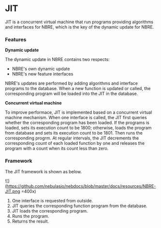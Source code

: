 # JIT
JIT is a concurrent virtual machine that run programs providing algorithms and interfaces for NBRE, which is the key of the dynamic update for NBRE.

### Features

**Dynamic update**

The dynamic update in NBRE contains two respects:
- NBRE's own dynamic update
- NBRE's new feature interfaces

NBRE's updates are performed by adding algorithms and interface programs to the database. When a new function is updated or called, the corresponding program will be loaded into the JIT in the database.

**Concurrent virtual machine**

To improve performace, JIT is implemented based on a concurrent virtual machine mechanism.
When one interface is called, the JIT first queries whether the corresponding program has been loaded.
If the programs is loaded, sets its execution count to be 1800; otherwise, loads the program from database and sets its execution count to be 1801.
Then runs the corresponding progrm.
At regular intervals, the JIT decrements the corresponding count of each loaded function by one and releases the program with a count when its count less than zero.

### Framework
The JIT framework is shown as below.

![](https://github.com/nebulasio/nebdocs/blob/master/docs/resources/NBRE-JIT.png =400x)

1. One interface is requested from outside.
2. JIT queries the corresponding function program from the database.
3. JIT loads the corresponding program.
4. Runs the program.
5. Returns the result.